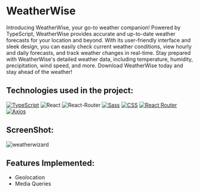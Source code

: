 # WeatherWise
 Introducing WeatherWise, your go-to weather companion! Powered by TypeScript, WeatherWise provides accurate and up-to-date weather forecasts for your location and beyond. With its user-friendly interface and sleek design, you can easily check current weather conditions, view hourly and daily forecasts, and track weather changes in real-time. Stay prepared with WeatherWise's detailed weather data, including temperature, humidity, precipitation, wind speed, and more. Download WeatherWise today and stay ahead of the weather!

## Technologies used in the project:

[![TypeScript](https://img.shields.io/badge/TypeScript-007ACC?style=for-the-badge&logo=typescript&logoColor=white)](https://www.typescriptlang.org/)
![React](https://img.shields.io/badge/React-20232A?style=for-the-badge&amp;logo=react&amp;logoColor=61DAFB)
![React-Router](https://img.shields.io/badge/React_Router-CA4245?style=for-the-badge&amp;logo=react-router&amp;logoColor=white)
[![Sass](https://img.shields.io/badge/Sass-CC6699?style=for-the-badge&logo=sass&logoColor=white)](https://sass-lang.com/)
[![CSS](https://img.shields.io/badge/CSS-1572B6?style=for-the-badge&logo=css3&logoColor=white)](https://www.w3.org/Style/CSS/)
[![React Router](https://img.shields.io/badge/React_Router-CA4245?style=for-the-badge&logo=react-router&logoColor=white)](https://reactrouter.com/)
[![Axios](https://img.shields.io/badge/Axios-5E8EEA?style=for-the-badge&logo=axios&logoColor=white)](https://axios-http.com/)

## ScreenShot:
![weatherwizard](https://user-images.githubusercontent.com/107473816/232194328-7c9e4f2e-586d-4f25-9080-c801e5364c50.jpg)

## Features Implemented:
* Geolocation
* Media Queries
